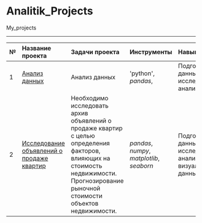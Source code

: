 # Analitik_Projects
My_projects
_________________________________________________________________________________________
|**№**| **Название проекта** | **Задачи проекта** | **Инструменты** | **Навыки** |
|:--| :---------------------- | :---------------------- | :---------------------- | :---------------------- |
| 1| [Анализ данных](https://github.com/1987igor/Analitik_Projects/blob/main/01.Analitik_Project/Final_project_variant4.ipynb) | Анализ данных|'python', *pandas*,  | Подготовка данных, исследовательский анализ данных |
| 2| [Исследование объявлений о продаже квартир](https://github.com/denisliv/DS_projects/blob/main/02.%20Apartments_sales_research_project/apartments_sales_research_project.ipynb) | Необходимо исследовать архив объявлений о продаже квартир с целью определения факторов, влияющих на стоимость недвижимости. Прогнозирование рыночной стоимости объектов недвижимости.| *pandas*, *numpy*, *matplotlib*, *seaborn* | Подготовка данных, исследовательский анализ данных, визуализация данных |
